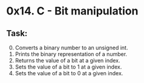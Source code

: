 # 0x14. C - Bit manipulation

## Task:

0. Converts a binary number to an unsigned int.
1. Prints the binary representation of a number.
2. Returns the value of a bit at a given index.
3. Sets the value of a bit to 1 at a given index.
4. Sets the value of a bit to 0 at a given index.
